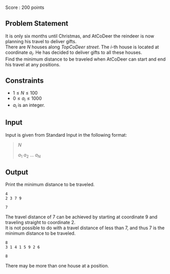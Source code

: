 Score : $200$ points

## Problem Statement

It is only six months until Christmas, and AtCoDeer the reindeer is now planning his travel to deliver gifts.<br>
There are $N$ houses along *TopCoDeer street*. The $i$-th house is located at coordinate $a_i$. He has decided to deliver gifts to all these houses.<br>
Find the minimum distance to be traveled when AtCoDeer can start and end his travel at any positions.  

## Constraints

- $1 \leq N \leq 100$
- $0 \leq a_i \leq 1000$
- $a_i$ is an integer.

## Input

Input is given from Standard Input in the following format:

> $N$
> 
> $a_1$ $a_2$ $...$ $a_N$

## Output

Print the minimum distance to be traveled.  

```input1
4
2 3 7 9
```

```output1
7
```

The travel distance of $7$ can be achieved by starting at coordinate $9$ and traveling straight to coordinate $2$.<br>
It is not possible to do with a travel distance of less than $7$, and thus $7$ is the minimum distance to be traveled.  

```input2
8
3 1 4 1 5 9 2 6
```

```output2
8
```

There may be more than one house at a position.